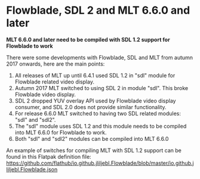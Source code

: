 # Flowblade, SDL 2 and MLT 6.6.0 and later

**MLT 6.6.0 and later need to be compiled with SDL 1.2 support for Flowblade to work**

There were some developments with Flowblade, SDL and MLT from autumn 2017 onwards, here are the main points:

1. All releases of MLT up until 6.4.1 used SDL 1.2 in "sdl" module for Flowblade related video display.
2. Autumn 2017 MLT switched to using SDL 2 in module "sdl". This broke Flowblade video display.
3. SDL 2 dropped YUV overlay API used by Flowblade video display consumer, and SDL 2.0 does not provide similar functionality.
4. For release 6.6.0 MLT switched to having two SDL related modules: "sdl" and "sdl2".
5. The "sdl" module uses SDL 1.2 and this module needs to be compiled into MLT 6.6.0 for Flowblade to work.
6. Both "sdl" and "sdl2" modules can be compiled into MLT 6.6.0

An example of switches for compiling MLT with SDL 1.2 support can be found in this Flatpak definition file: https://github.com/flathub/io.github.jliljebl.Flowblade/blob/master/io.github.jliljebl.Flowblade.json
